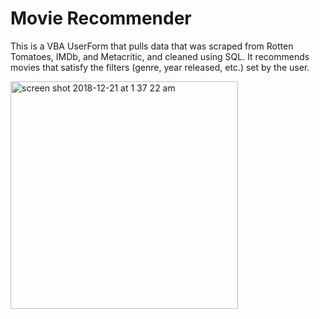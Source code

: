 # Movie Recommender
This is a VBA UserForm that pulls data that was scraped from Rotten Tomatoes, IMDb, and Metacritic, and cleaned using SQL. It recommends movies that satisfy the filters (genre, year released, etc.) set by the user.

<img width="364" alt="screen shot 2018-12-21 at 1 37 22 am" src="https://user-images.githubusercontent.com/44324724/50328418-06c0ab00-04c1-11e9-8b19-9a0d7660545e.png">
